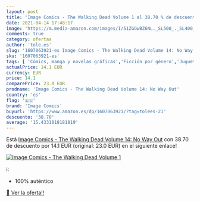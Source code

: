 ```yaml
---
layout: post
title: 'Image Comics - The Walking Dead Volume 1 al 38.70 % de descuento'
date: 2021-04-14 17:48:17
image: 'https://m.media-amazon.com/images/I/51ZGGwBZ6NL._SL500_._SL400_.jpg'
comments: true
category: ofertas
author: 'tole.es'
slug: '1607063921-es Image Comics - The Walking Dead Volume 14: No Way Out'
sku: '1607063921-es'
tags: [ 'Cómics, manga y novelas gráficas','Ficción por género','Juguetes','Juguetes y juegos','Libros','Libros juveniles','Literatura y ficción','Muñecos y figuras','Terror','image comics', ]
actualPrice: 14.1 EUR
currency: EUR
price: 14.1
comparePrice: 23.0 EUR
prodname: 'Image Comics - The Walking Dead Volume 14: No Way Out'
country: 'es'
flag: '🇪🇸'
brand: 'Image Comics'
buyurl: 'https://www.amazon.es/dp/1607063921/?tag=tolees-21'
descuento: '38.70'
average: '15.4331818181819'
---
```


Está [Image Comics - The Walking Dead Volume 14: No Way Out](https://www.amazon.es/dp/1607063921/?tag=tolees-21) con 38.70 de descuento por 14.1 EUR (original: 23.0 EUR) en el siguiente enlace!

[![Image Comics - The Walking Dead Volume 1](https://m.media-amazon.com/images/I/51ZGGwBZ6NL._SL500_._SL400_.jpg)](https://www.amazon.es/dp/1607063921/?tag=tolees-21)

ℹ️:

- 100% auténtico

[🛒 Ver la oferta!!](https://www.amazon.es/dp/1607063921/?tag=tolees-21)
